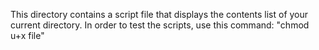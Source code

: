 This directory contains a script file that displays the contents list of your current directory. In order to test the scripts, use this command: "chmod u+x file"
